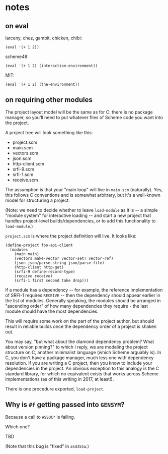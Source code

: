 # notes

## on eval

larceny, chez, gambit, chicken, chibi:

`(eval '(+ 1 2))`

scheme48:

`(eval '(+ 1 2) (interaction-environment))`

MIT:

`(eval '(+ 1 2) (the-environment))`

## on requiring other modules

The project layout model will be the same as for C: there is no package manager, so you'll need to put whatever files of Scheme code you want into the project.

A project tree will look something like this:

- project.scm
- main.scm
- vectors.scm
- json.scm
- http-client.scm
- srfi-9.scm
- srfi-1.scm
- receive.scm

The assumption is that your "main loop" will live in `main.scm` (naturally).  Yes, this follows C conventions and is somewhat arbitrary, but it's a well-known model for structuring a project.

(Note: we need to decide whether to leave `load-module` as it is -- a simple "module system" for interactive loading -- and start a new project that handles project-level builds/dependencies, or to add this functionality to `load-module`.)

`project.scm` is where the project definition will live.  It looks like:

```
(define-project foo-api-client
  (modules
    (main main)
    (vectors make-vector vector-set! vector-ref)
    (json json/parse-string json/parse-file)
    (http-client http-get)
    (srfi-9 define-record-type)
    (receive receive)
    (srfi-1 first second take drop)))
```

If a module has a dependency -- for example, the reference implementation of SRFI-1 requires `RECEIVE` -- then the dependency should appear earlier in the list of modules.  Generally speaking, the modules should be arranged in "ascending order" of how many dependencies they require - the last module should have the most dependencies.

This will require some work on the part of the project author, but should result in reliable builds once the dependency order of a project is shaken out.

You may say, "but what about the diamond dependency problem?  What about version pinning?" to which I reply, we are modeling the project structure on C, another minimalist language (which Scheme arguably is).  In C, you don't have a package manager, much less one with dependency resolution.  If you are writing a C project, then you know to include your dependencies in the project.  An obvious exception to this analogy is the C standard library, for which no equivalent exists that works across Scheme implementations (as of this writing in 2017, at least!).

There is one procedure exported, `load-project`.

## Why is `#f` getting passed into `GENSYM`?

Because a call to `ASSOC*` is failing.

Which one?

TBD

(Note that this bug is "fixed" in `a5d355a`.)
